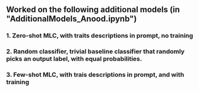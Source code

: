 ## Worked on the following additional models (in "AdditionalModels_Anood.ipynb")

### 1. Zero-shot MLC, with traits descriptions in prompt, no training
### 2. Random classifier, trivial baseline classifier that randomly picks an output label, with equal probabilities.
### 3. Few-shot MLC, with trais descriptions in prompt, and with training
